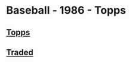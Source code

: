 # Baseball - 1986 - Topps
## [Topps](/collection/Baseball/1986/Topps/Topps)
## [Traded](/collection/Baseball/1986/Topps/Traded)
